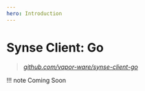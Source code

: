 ```yaml
---
hero: Introduction 
---
```


# Synse Client: Go

> *[github.com/vapor-ware/synse-client-go](https://github.com/vapor-ware/synse-client-go)*

!!! note
    Coming Soon
